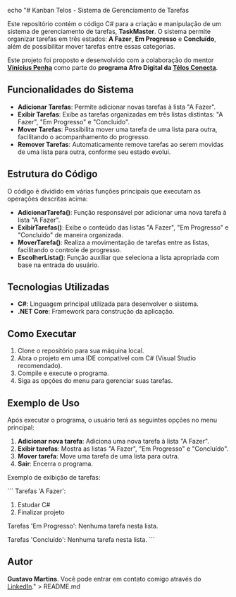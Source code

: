 echo "# Kanban Telos - Sistema de Gerenciamento de Tarefas

Este repositório contém o código C# para a criação e manipulação de um sistema de gerenciamento de tarefas, **TaskMaster**. O sistema permite organizar tarefas em três estados: **A Fazer**, **Em Progresso** e **Concluído**, além de possibilitar mover tarefas entre essas categorias.

Este projeto foi proposto e desenvolvido com a colaboração do mentor **[Vinícius Penha](https://www.linkedin.com/in/vinicius12)** como parte do **programa Afro Digital da [Télos Conecta](https://www.telosconecta.com)**.

## Funcionalidades do Sistema

- **Adicionar Tarefas**: Permite adicionar novas tarefas à lista \"A Fazer\".
- **Exibir Tarefas**: Exibe as tarefas organizadas em três listas distintas: \"A Fazer\", \"Em Progresso\" e \"Concluído\".
- **Mover Tarefas**: Possibilita mover uma tarefa de uma lista para outra, facilitando o acompanhamento do progresso.
- **Remover Tarefas**: Automaticamente remove tarefas ao serem movidas de uma lista para outra, conforme seu estado evolui.

## Estrutura do Código

O código é dividido em várias funções principais que executam as operações descritas acima:

- **AdicionarTarefa()**: Função responsável por adicionar uma nova tarefa à lista \"A Fazer\".
- **ExibirTarefas()**: Exibe o conteúdo das listas \"A Fazer\", \"Em Progresso\" e \"Concluído\" de maneira organizada.
- **MoverTarefa()**: Realiza a movimentação de tarefas entre as listas, facilitando o controle de progresso.
- **EscolherLista()**: Função auxiliar que seleciona a lista apropriada com base na entrada do usuário.

## Tecnologias Utilizadas

- **C#**: Linguagem principal utilizada para desenvolver o sistema.
- **.NET Core**: Framework para construção da aplicação.

## Como Executar

1. Clone o repositório para sua máquina local.
2. Abra o projeto em uma IDE compatível com C# (Visual Studio recomendado).
3. Compile e execute o programa.
4. Siga as opções do menu para gerenciar suas tarefas.

## Exemplo de Uso

Após executar o programa, o usuário terá as seguintes opções no menu principal:

1. **Adicionar nova tarefa**: Adiciona uma nova tarefa à lista \"A Fazer\".
2. **Exibir tarefas**: Mostra as listas \"A Fazer\", \"Em Progresso\" e \"Concluído\".
3. **Mover tarefa**: Move uma tarefa de uma lista para outra.
4. **Sair**: Encerra o programa.

Exemplo de exibição de tarefas:

\`\`\`
Tarefas 'A Fazer':
1. Estudar C#
2. Finalizar projeto

Tarefas 'Em Progresso':
Nenhuma tarefa nesta lista.

Tarefas 'Concluído':
Nenhuma tarefa nesta lista.
\`\`\`

## Autor

**Gustavo Martins**. Você pode entrar em contato comigo através do [LinkedIn](https://www.linkedin.com/in/gustavo-henrique-martins-1b031929b/)." > README.md

